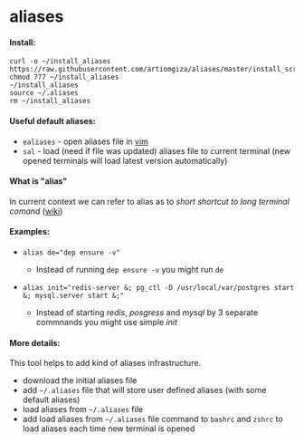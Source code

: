 # aliases

#### Install:

```
curl -o ~/install_aliases  https://raw.githubusercontent.com/artiomgiza/aliases/master/install_script
chmod 777 ~/install_aliases
~/install_aliases
source ~/.aliases
rm ~/install_aliases
```

#### Useful default aliases:
* `ealiases` - open aliases file in [vim](https://linuxhandbook.com/basic-vim-commands/)
* `sal` - load (need if file was updated) aliases file to current terminal (new opened terminals will load latest version automatically)

#### What is "alias"
In current context we can refer to alias as to _short shortcut to long terminal comand_ ([wiki](https://en.wikipedia.org/wiki/Alias_(command)))

#### Examples:
* `alias de="dep ensure -v"` 
  * Instead of running `dep ensure -v` you might run `de`

* `alias init="redis-server &; pg_ctl -D /usr/local/var/postgres start &; mysql.server start &;"`
  * Instead of starting _redis_, _posgress_ and _mysql_ by 3 separate commnands you might use simple _init_
 
#### More details:
This tool helps to add kind of aliases infrastructure. 
- download the initial aliases file
- add `~/.aliases` file that will store user defined aliases (with some default aliases)
- load aliases from `~/.aliases` file 
- add load aliases from `~/.aliases` file command to `bashrc` and `zshrc` to load aliases each time new terminal is opened

